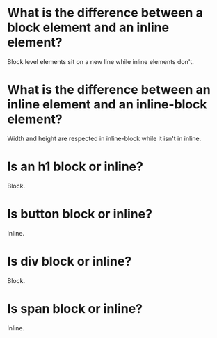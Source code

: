 # What is the difference between a block element and an inline element?
Block level elements sit on a new line while inline elements don't.
# What is the difference between an inline element and an inline-block element?
Width and height are respected in inline-block while it isn't in inline.
# Is an h1 block or inline?
Block.
# Is button block or inline?
Inline.
# Is div block or inline?
Block.
# Is span block or inline?
Inline.